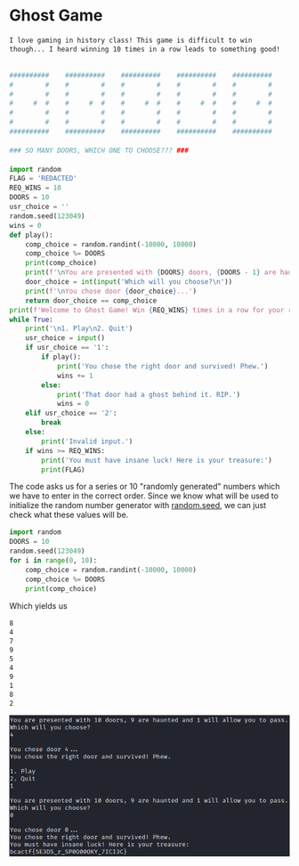 # Ghost Game

```
I love gaming in history class! This game is difficult to win though... I heard winning 10 times in a row leads to something good!
```

```python

##########    ##########    ##########    ##########    ##########
#        #    #        #    #        #    #        #    #        #
#        #    #        #    #        #    #        #    #        #
#     #  #    #     #  #    #     #  #    #     #  #    #     #  #
#        #    #        #    #        #    #        #    #        #
#        #    #        #    #        #    #        #    #        #
##########    ##########    ##########    ##########    ##########

### SO MANY DOORS, WHICH ONE TO CHOOSE??? ###

import random
FLAG = 'REDACTED'
REQ_WINS = 10
DOORS = 10
usr_choice = ''
random.seed(123049)
wins = 0
def play():
    comp_choice = random.randint(-10000, 10000)
    comp_choice %= DOORS
    print(comp_choice)
    print(f'\nYou are presented with {DOORS} doors, {DOORS - 1} are haunted and 1 will allow you to pass.')
    door_choice = int(input('Which will you choose?\n'))
    print(f'\nYou chose door {door_choice}...')
    return door_choice == comp_choice
print(f'Welcome to Ghost Game! Win {REQ_WINS} times in a row for your reward.')
while True:
    print('\n1. Play\n2. Quit')
    usr_choice = input()
    if usr_choice == '1':
        if play():
            print('You chose the right door and survived! Phew.')
            wins += 1
        else:
            print('That door had a ghost behind it. RIP.')
            wins = 0
    elif usr_choice == '2':
        break
    else:
        print('Invalid input.')
    if wins >= REQ_WINS:
        print('You must have insane luck! Here is your treasure:')
        print(FLAG)
```

The code asks us for a series or 10 "randomly generated" numbers which we have to enter in the correct order. Since we know what will be used to initialize the random number generator with [random.seed](https://docs.python.org/3/library/random.html#random.seed), we can just check what these values will be.

```python
import random
DOORS = 10
random.seed(123049)
for i in range(0, 10):
    comp_choice = random.randint(-10000, 10000)
    comp_choice %= DOORS
    print(comp_choice)
```

Which yields us

```
8
4
7
9
5
4
9
1
8
2
```

![](../assets/ghost-game/ghost-game-flag.png)
